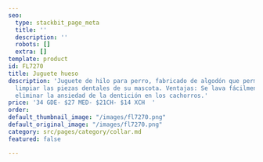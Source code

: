```yaml
---
seo:
  type: stackbit_page_meta
  title: ''
  description: ''
  robots: []
  extra: []
template: product
id: FL7270
title: Juguete hueso
description: 'Juguete de hilo para perro, fabricado de algodón que permite a la vez
  limpiar las piezas dentales de su mascota. Ventajas: Se lava fácilmente. Ayuda a
  eliminar la ansiedad de la dentición en los cachorros.'
price: '34 GDE- $27 MED- $21CH- $14 XCH  '
order: 
default_thumbnail_image: "/images/fl7270.png"
default_original_image: "/images/fl7270.png"
category: src/pages/category/collar.md
featured: false

---
```

